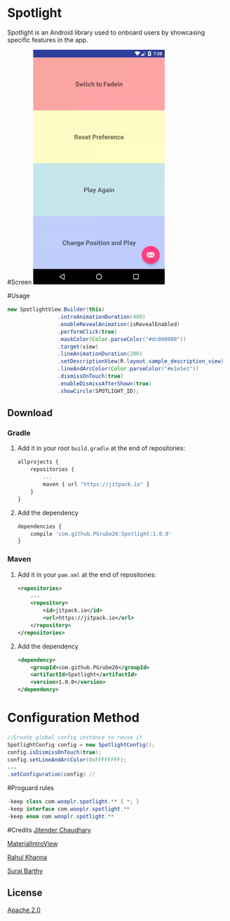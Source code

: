 # Spotlight
Spotlight is an Android library used to onboard users by showcasing specific features in the app.

#Screen
<img src="https://github.com/PGrube26/Spotlight/blob/master/art/sample.gif" width="300">

#Usage
```java
new SpotlightView.Builder(this)
                .introAnimationDuration(400)
                .enableRevealAnimation(isRevealEnabled)
                .performClick(true)
                .maskColor(Color.parseColor("#dc000000"))
                .target(view)
                .lineAnimationDuration(200)
                .setDescriptionView(R.layout.sample_description_view)
                .lineAndArcColor(Color.parseColor("#e1e1e1"))
                .dismissOnTouch(true)
                .enableDismissAfterShown(true)
                .showCircle(SPOTLIGHT_ID);
```

## Download
### Gradle

1. Add it in your root `build.gradle` at the end of repositories:

    ```javascript
    allprojects {
    	repositories {
    		...
    		maven { url "https://jitpack.io" }
    	}
    }
    ```

2. Add the dependency

    ```javascript
    dependencies {
        compile 'com.github.PGrube26:Spotlight:1.0.0'
    }
    ```

### Maven

1. Add it in your `pom.xml` at the end of repositories:

    ```xml
    <repositories>
        ...
    	<repository>
    	    <id>jitpack.io</id>
    	    <url>https://jitpack.io</url>
    	</repository>
    </repositories>
    ```

2. Add the dependency

    ```xml
    <dependency>
        <groupId>com.github.PGrube26</groupId>
        <artifactId>Spotlight</artifactId>
        <version>1.0.0</version>
    </dependency>
    ```

# Configuration Method
```java
//Create global config instance to reuse it
SpotlightConfig config = new SpotlightConfig();
config.isDismissOnTouch(true);
config.setLineAndArcColor(0xFFFFFFFF);
...
.setConfiguration(config) //
```

#Proguard rules

```java
-keep class com.wooplr.spotlight.** { *; }
-keep interface com.wooplr.spotlight.**
-keep enum com.wooplr.spotlight.**
```

#Credits
[Jitender Chaudhary](https://github.com/29jitender)

[MaterialIntroView](https://github.com/iammert/MaterialIntroView)

[Rahul Khanna](https://www.linkedin.com/in/rahul-khanna-01705827)

[Suraj Barthy](https://dribbble.com/thesbdesign)

## License
[Apache 2.0](http://www.apache.org/licenses/LICENSE-2.0.txt)
